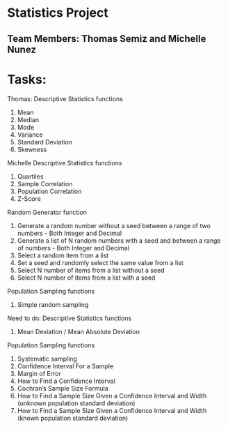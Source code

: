 # Statistics Project
## Team Members: Thomas Semiz and Michelle Nunez

# Tasks:
Thomas:
Descriptive Statistics functions
1. Mean
2. Median
3. Mode
4. Variance
5. Standard Deviation
6. Skewness


Michelle
Descriptive Statistics functions
1. Quartiles
2. Sample Correlation
3. Population Correlation
4. Z-Score

Random Generator function
1. Generate a random number without a seed between a range of two numbers - Both Integer and Decimal
2. Generate a list of N random numbers with a seed and between a range of numbers - Both Integer and Decimal
3. Select a random item from a list
4. Set a seed and randomly select the same value from a list
5. Select N number of items from a list without a seed
6. Select N number of items from a list with a seed

Population Sampling functions
1. Simple random sampling




Need to do:
Descriptive Statistics functions
1. Mean Deviation / Mean Absolute Deviation

Population Sampling functions
1. Systematic sampling
2. Confidence Interval For a Sample
3. Margin of Error
4. How to Find a Confidence Interval
5. Cochran’s Sample Size Formula
6. How to Find a Sample Size Given a Confidence Interval and Width (unknown population standard deviation)
7. How to Find a Sample Size Given a Confidence Interval and Width (known population standard deviation)



